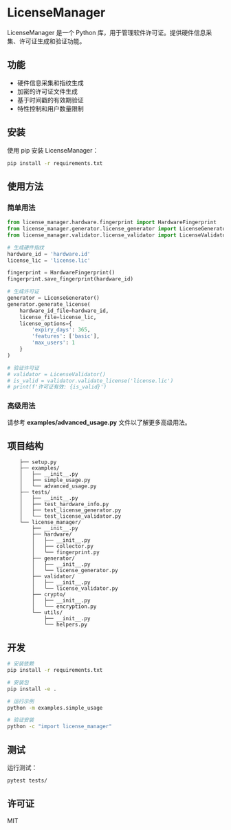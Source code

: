 # LicenseManager

LicenseManager 是一个 Python 库，用于管理软件许可证。提供硬件信息采集、许可证生成和验证功能。

## 功能

- 硬件信息采集和指纹生成
- 加密的许可证文件生成
- 基于时间戳的有效期验证
- 特性控制和用户数量限制

## 安装

使用 pip 安装 LicenseManager：

```bash
pip install -r requirements.txt
```

## 使用方法

### 简单用法

```python
from license_manager.hardware.fingerprint import HardwareFingerprint
from license_manager.generator.license_generator import LicenseGenerator
from license_manager.validator.license_validator import LicenseValidator

# 生成硬件指纹
hardware_id = 'hardware.id'
license_lic = 'license.lic'

fingerprint = HardwareFingerprint()
fingerprint.save_fingerprint(hardware_id)

# 生成许可证
generator = LicenseGenerator()
generator.generate_license(
    hardware_id_file=hardware_id,
    license_file=license_lic,
    license_options={
        'expiry_days': 365,
        'features': ['basic'],
        'max_users': 1
    }
)

# 验证许可证
# validator = LicenseValidator()
# is_valid = validator.validate_license('license.lic')
# print(f'许可证有效: {is_valid}')
```

### 高级用法

请参考 **examples/advanced_usage.py** 文件以了解更多高级用法。

## 项目结构

```plaintext
    ├── setup.py
    ├── examples/
    │   ├── __init__.py
    │   ├── simple_usage.py
    │   └── advanced_usage.py
    ├── tests/
    │   ├── __init__.py
    │   ├── test_hardware_info.py
    │   ├── test_license_generator.py
    │   └── test_license_validator.py
    └── license_manager/
        ├── __init__.py
        ├── hardware/
        │   ├── __init__.py
        │   ├── collector.py
        │   └── fingerprint.py
        ├── generator/
        │   ├── __init__.py
        │   └── license_generator.py
        ├── validator/
        │   ├── __init__.py
        │   └── license_validator.py
        ├── crypto/
        │   ├── __init__.py
        │   └── encryption.py
        └── utils/
            ├── __init__.py
            └── helpers.py
```
## 开发

```bash
# 安装依赖
pip install -r requirements.txt

# 安装包
pip install -e .

# 运行示例
python -m examples.simple_usage

# 验证安装
python -c "import license_manager"
```

## 测试

运行测试：

```bash
pytest tests/
```

## 许可证

MIT

